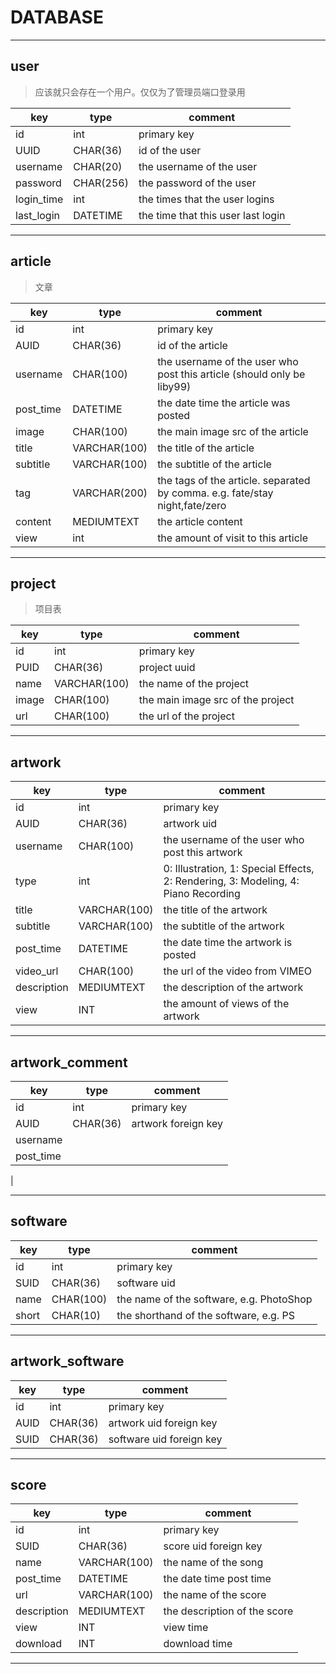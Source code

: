 # DATABASE

-----

## user

> 应该就只会存在一个用户。仅仅为了管理员端口登录用

| key | type | comment |
|-----|------|---------|
| id | int | primary key |
| UUID | CHAR(36) | id of the user |
| username | CHAR(20) | the username of the user |
| password | CHAR(256) | the password of the user |
| login_time | int | the times that the user logins |
| last_login | DATETIME | the time that this user last login |

-----

## article

> 文章

| key | type | comment |
|-----|------|---------|
| id | int | primary key |
| AUID | CHAR(36) | id of the article |
| username | CHAR(100) | the username of the user who post this article (should only be liby99) |
| post_time | DATETIME | the date time the article was posted |
| image | CHAR(100) | the main image src of the article |
| title | VARCHAR(100) | the title of the article |
| subtitle | VARCHAR(100) | the subtitle of the article |
| tag | VARCHAR(200) | the tags of the article. separated by comma. e.g. fate/stay night,fate/zero |
| content | MEDIUMTEXT | the article content |
| view | int | the amount of visit to this article |

-----

## project

> 项目表

| key | type | comment |
|-----|------|---------|
| id | int | primary key |
| PUID | CHAR(36) | project uuid |
| name | VARCHAR(100) | the name of the project |
| image | CHAR(100) | the main image src of the project |
| url | CHAR(100) | the url of the project |

-----

## artwork

| key | type | comment |
|------|-----|---------|
| id | int | primary key |
| AUID | CHAR(36) | artwork uid |
| username | CHAR(100) | the username of the user who post this artwork |
| type | int | 0: Illustration, 1: Special Effects, 2: Rendering, 3: Modeling, 4: Piano Recording |
| title | VARCHAR(100) | the title of the artwork |
| subtitle | VARCHAR(100) | the subtitle of the artwork |
| post_time | DATETIME | the date time the artwork is posted |
| video_url | CHAR(100) | the url of the video from VIMEO |
| description | MEDIUMTEXT | the description of the artwork |
| view | INT | the amount of views of the artwork |

------

## artwork_comment

| key | type | comment |
|-----|------|---------|
| id | int | primary key |
| AUID | CHAR(36) | artwork foreign key |
| username |
| post_time |
| 

-----

## software

| key | type | comment |
|-----|------|---------|
| id | int | primary key |
| SUID | CHAR(36) | software uid |
| name | CHAR(100) | the name of the software, e.g. PhotoShop |
| short | CHAR(10) | the shorthand of the software, e.g. PS |

------

## artwork_software

| key | type | comment |
|-----|------|---------|
| id | int | primary key |
| AUID | CHAR(36) | artwork uid foreign key |
| SUID | CHAR(36) | software uid foreign key |

------

## score

| key | type | comment |
|-----|------|---------|
| id | int | primary key |
| SUID | CHAR(36) | score uid foreign key |
| name | VARCHAR(100) | the name of the song |
| post_time | DATETIME | the date time post time |
| url | VARCHAR(100) | the name of the score |
| description | MEDIUMTEXT| the description of the score |
| view | INT | view time |
| download | INT | download time |

------

